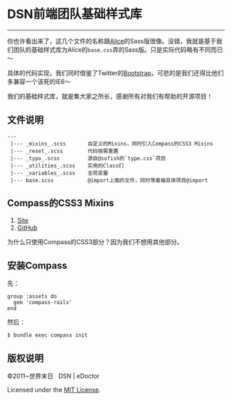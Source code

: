 # DSN前端团队基础样式库
---

你也许看出来了，这几个文件的名称跟[Alice](https://github.com/alipay/Alice/tree/master/sass)的Sass版很像。没错，我就是基于我们团队的基础样式库为Alice的`base.css`弄的Sass版。只是实际代码略有不同而已～

具体的代码实现，我们同时借鉴了Twitter的[Bootstrap](https://github.com/twitter/bootstrap)，可悲的是我们还得比他们多兼容一个该死的IE6～

我们的基础样式库，就是集大家之所长，感谢所有对我们有帮助的开源项目！

## 文件说明
    ---
     |--- _mixins_.scss       自定义的Mixins，同时引入Compass的CSS3 Mixins
     |--- _reset_.scss        代码按需重置
     |--- _typo_.scss         源自@sofish的`type.css`项目
     |--- _utilities_.scss    实用的Class们
     |--- _variables_.scss    全局变量
     |--- base.scss           @import上面的文件，同时等着被具体项目@import

## Compass的CSS3 Mixins

1. [Site](http://beta.compass-style.org/reference/compass/css3/)
2. [GitHub](https://github.com/chriseppstein/compass/tree/master/frameworks/compass/stylesheets/compass/css3)

为什么只使用Compass的CSS3部分？因为我们不想用其他部分。


## 安装Compass

先：

    group :assets do
      gem 'compass-rails'
    end

然后：

    $ bundle exec compass init

## 版权说明

©2011~世界末日  &nbsp; DSN | eDoctor

Licensed under the [MIT License](http://www.opensource.org/licenses/mit-license.php).